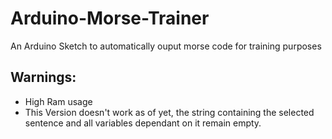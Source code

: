 # Arduino-Morse-Trainer
An Arduino Sketch to automatically ouput morse code for training purposes

Warnings:
---------------------

- High Ram usage
- This Version doesn't work as of yet, the string containing the selected sentence and all variables dependant on it remain empty.
